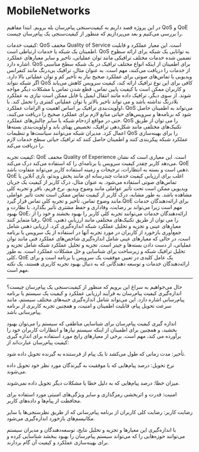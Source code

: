 # MobileNetworks
در این پروژه قصد داریم به کیفیت‌سنجی پیام‌رسان بله برویم. ابتدا مفاهیم QoS و QoE را بررسی می‌کنیم و بعد می‌پردازیم که منظور از کیفیت‌سنجی یک پیام‌رسان چیست.

کیفیت خدمات: QoS مخفف Quality of Service است. این معیار عملکرد و قابلیت اطمینان یک شبکه یا خدمات ارتباطی است. QoS به توانایی یک شبکه برای ارائه سطوح تضمین شده خدمات مختلف ترافیکی مانند توان عملیاتی، تاخیر و سایر معیارهای عملکرد اشاره دارد. QoS برای اطمینان از اینکه انواع مختلف ترافیک در یک شبکه سطح مناسبی از خدمات را دریافت می‌کنند، مهم است. به عنوان مثال، ترافیک بی‌درنگ مانند کنفرانس ویدیویی یا تماس‌های صوتی برای عملکرد صحیح نیاز به تأخیر کم و توان عملیاتی بالا دارد. اگر شبکه نتواند QoS کافی برای این نوع ترافیک ارائه کند، کیفیت سرویس کاهش می‌یابد و کاربران ممکن است با کیفیت پایین تماس، قطع شدن تماس یا مشکلات دیگر مواجه شوند. از سوی دیگر، ترافیک داده مانند انتقال ایمیل یا فایل ممکن است نیازی به عملکرد بلادرنگ نداشته باشد و می تواند تاخیر بالاتر یا توان عملیاتی کمتری را تحمل کند. با اولویت‌بندی ترافیک بر اساس اهمیت و الزامات عملکرد، QoS می‌تواند به اطمینان حاصل شود که برنامه‌ها و سرویس‌های حیاتی منابع لازم برای عملکرد صحیح را دریافت می‌کنند، حتی در مواقع ازدحام شبکه یا سایر چالش‌های عملکرد. QoS را می توان از طریق تکنیک‌های مختلفی مانند شکل‌دهی ترافیک، تخصیص پهنای باند و اولویت‌بندی بسته‌ها اعمال کرد. مدیران شبکه می‌توانند سیاست‌ها و تنظیمات QoS را برای بهینه‌سازی عملکرد شبکه پیکربندی کنند و اطمینان حاصل کنند که ترافیک حیاتی سطح خدمات لازم را دریافت می‌کند.

کیفیت تجربه: QoE مخفف Quality of Experience است. این معیاری است که نشان می‌دهد کاربر چقدر کیفیت سرویس یا برنامه‌ای را که استفاده می‌کند درک می‌کند. QoE ذهنی است و بسته به انتظارات، ترجیحات و زمینه استفاده کاربر می‌تواند متفاوت باشد. QoE اغلب برای ارزیابی کیفیت خدمات چندرسانه ای مانند پخش ویدئو، بازی آنلاین یا تماس‌های صوتی استفاده می‌شود. به عنوان مثال، درک کاربر از کیفیت یک جریان ویدیویی ممکن است تحت تأثیر عواملی مانند وضوح ویدیو، نرخ فریم، بافر و تجربه کلی مشاهده باشد. به طور مشابه، درک کاربر از کیفیت تماس ممکن است تحت تأثیر عواملی مانند وضوح تماس، تأخیر و تجربه کلی تماس قرار گیرد.QoE برای ارائه‌دهندگان خدمات مهم است زیرا می‌تواند بر رضایت، وفاداری و حفظ مشتری تأثیر بگذارد. با نظارت و بهبود QoE، ارائه‌دهندگان خدمات می‌توانند تجربه کلی کاربر را بهبود بخشند و خود را از رقبا متمایز کنند. QoE را می توان از طریق تکنیک‌های مختلفی مانند ارزیابی ذهنی، معیارهای عینی و تجزیه و تحلیل عملکرد شبکه اندازه‌گیری کرد. ارزیابی ذهنی شامل جمع‌آوری بازخورد از کاربران در مورد تجربه آنها در استفاده از یک سرویس یا برنامه است، در حالی که معیارهای عینی شامل اندازه‌گیری شاخص‌های عملکرد فنی مانند توان عملیاتی، از دست دادن بسته‌ها و جیتر است. تجزیه و تحلیل عملکرد شبکه شامل تجزیه و تحلیل ترافیک شبکه و زیرساخت برای شناسایی و حل مشکلات عملکرد است. به طور کلی، QoE یک عامل کلیدی در تعیین موفقیت یک سرویس یا برنامه است و برای ارائه‌دهندگان خدمات و توسعه دهندگانی که به دنبال بهبود تجربه کاربری هستند، یک نکته مهم است.

---------------------------------------------------------------------------------------------------------------------------------------------
حال می‌خواهیم به سراغ این برویم که منظور از کیفیت‌سنجی یک پیام‌رسان چیست؟
اندازه‌گیری کیفیت پیام‌رسان به فرآیند ارزیابی عملکرد و کیفیت یک سیستم یا برنامه پیام‌رسانی اشاره دارد. این می‌تواند شامل اندازه‌گیری جنبه‌های مختلف سیستم، مانند سرعت تحویل پیام، قابلیت اطمینان و امنیت، و همچنین تجربه کاربری از برنامه پیام‌رسانی باشد.

اندازه گیری کیفیت پیام‌رسان برای شناسایی مناطقی که سیستم را می‌توان بهبود بخشید، و همچنین برای اطمینان از اینکه سیستم نیازها و انتظارات کاربران خود را برآورده می کند، مهم است. برخی از معیارهای رایج مورد استفاده برای اندازه گیری کیفیت پیام‌رسان عبارت‌اند از:

تأخیر: مدت زمانی که طول می‌کشد تا یک پیام از فرستنده به گیرنده تحویل داده شود.

نرخ تحویل: درصد پیام‌هایی که با موفقیت به گیرندگان مورد نظر خود تحویل داده می‌شوند.

میزان خطا: درصد پیام‌هایی که به دلیل خطا یا مشکلات دیگر تحویل داده نمی‌شوند.

امنیت: قدرت و اثربخشی رمزگذاری و سایر ویژگی‌های امنیتی مورد استفاده برای محافظت از پیام‌ها و داده‌های کاربر.

رضایت کاربر: رضایت کلی کاربران از برنامه پیام‌رسانی که از طریق نظرسنجی‌ها یا سایر مکانیسم‌های بازخورد اندازه‌گیری می‌شود.

با اندازه‌گیری این معیارها و تجزیه و تحلیل نتایج، توسعه‌دهندگان و مدیران سیستم می‌توانند حوزه‌هایی را که می‌تواند سیستم پیام‌رسان را بهبود ببخشد شناسایی کرده و برای بهینه‌سازی عملکرد و کیفیت آن گام بردارند.
